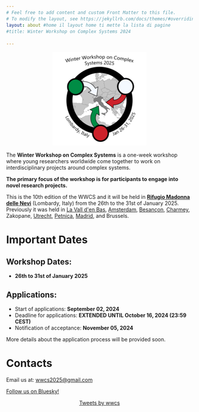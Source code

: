 ```yaml
---
# Feel free to add content and custom Front Matter to this file.
# To modify the layout, see https://jekyllrb.com/docs/themes/#overriding-theme-defaults
layout: about #home il layout home ti mette la lista di pagine
#title: Winter Workshop on Complex Systems 2024

---
```


<center>
<img src="/assets/image25/logo.png" width="50%"/>
</center>

The **Winter Workshop on Complex Systems** is a one-week workshop where young researchers worldwide come together to work on interdisciplinary projects around complex systems.

**The primary focus of the workshop is for participants to engage into novel research projects.**

This is the 10th edition of the WWCS and it will be held in [**Rifugio Madonna delle Nevi**](https://www.madonnadellenevibg.it/) (Lombardy, Italy) from the 26th to the 31st of January 2025. Previously it was held in [La Vall d'en Bas](https://wwcs2024.github.io/), [Amsterdam](https://wwcs2023.github.io/), [Besançon](https://wwcs2022.github.io/), [Charmey](https://wwcs2020.github.io/), Zakopane, [Utrecht](https://wwcs2018.github.io/), [Petnica](https://wwcs2017ed.wixsite.com/wwcs), [Madrid](http://wwcs2016.altervista.org/wwcswordyversion/?doing_wp_cron=1557075926.8519909381866455078125), and Brussels.

# Important Dates

## Workshop Dates:

-   **26th to 31st of January 2025**

## Applications:

- Start of applications: **September 02, 2024**
- Deadline for applications: **EXTENDED UNTIL October 16, 2024 (23:59 CEST)**
- Notification of acceptance: **November 05, 2024**

More details about the application process will be provided soon.

<!---The application form is available [here](https://forms.gle/wUn8vCVpjqXkvCjd9).-->

# Contacts

Email us at: [wwcs2025@gmail.com](mailto:wwcs2025@gmail.com) <!-- Twitter: "@winter_complex" -->

<a href="https://bsky.app/profile/yourhandle.bsky.social" target="_blank">Follow us on Bluesky!</a>

<center>
<a class="twitter-timeline" data-width="300" data-height="550" href="https://twitter.com/winter_complex">Tweets by wwcs</a> <script async src="https://platform.twitter.com/widgets.js" charset="utf-8"></script> </center>